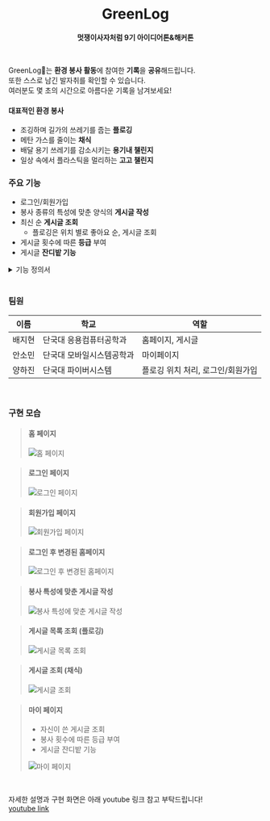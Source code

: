 <div align="center">
	<h1>GreenLog</h1>
	<p>
		<b>멋쟁이사자처럼 9기 아이디어톤&amp;해커톤</b>
	</p>
	<br>
</div>


GreenLog🌿는 **환경 봉사 활동**에 참여한 **기록**을 **공유**해드립니다. <br>
또한 스스로 남긴 발자취를 확인할 수 있습니다. <br>
여러분도 몇 초의 시간으로 아름다운 기록을 남겨보세요!


#### 대표적인 환경 봉사
- 조깅하며 길가의 쓰레기를 줍는 **플로깅**
- 메탄 가스를 줄이는 **채식**
- 배달 용기 쓰레기를 감소시키는 **용기내 챌린지**
- 일상 속에서 플라스틱을 멀리하는 **고고 챌린지**


### 주요 기능
- 로그인/회원가입
- 봉사 종류의 특성에 맞춘 양식의 **게시글 작성**
- 최신 순 **게시글 조회**
  - 플로깅은 위치 별로 좋아요 순, 게시글 조회
- 게시글 횟수에 따른 **등급** 부여
- 게시글 **잔디밭 기능**

 <details markdown="1">
 <summary>기능 정의서</summary>

 ![image](https://user-images.githubusercontent.com/81179951/212462588-7b746224-09a2-459e-adfe-7a401c9e666d.png)

 </details>
<br>

### 팀원
이름|학교|역할
---|---|---|
배지현|단국대 응용컴퓨터공학과|홈페이지, 게시글
안소민|단국대 모바일시스템공학과|마이페이지
양하진|단국대 파이버시스템|플로깅 위치 처리, 로그인/회원가입
<br>

### 구현 모습
> #### 홈 페이지
> ![홈 페이지](https://user-images.githubusercontent.com/81179951/212461165-3f0cd7ff-7740-4c73-8e90-8866510fd09b.png)

> #### 로그인 페이지
> ![로그인 페이지](https://user-images.githubusercontent.com/81179951/212460948-f877a6a9-bc4e-4cec-a143-a821e33cc5ea.png)

> #### 회원가입 페이지
> ![회원가입 페이지](https://user-images.githubusercontent.com/81179951/212460955-6cd72dc6-1013-4691-a49b-cf296ab848df.png)

> #### 로그인 후 변경된 홈페이지
> ![로그인 후 변경된 홈페이지](https://user-images.githubusercontent.com/81179951/212461233-5780c6db-e9fb-4ad1-8b5e-cd06952863c3.png)

> #### 봉사 특성에 맞춘 게시글 작성 
> ![봉사 특성에 맞춘 게시글 작성](https://user-images.githubusercontent.com/81179951/212461017-e9978237-a0dc-4a27-938b-8f62fa9b37f7.png)

> #### 게시글 목록 조회 (플로깅)
> ![게시글 목록 조회](https://user-images.githubusercontent.com/81179951/212461031-0c04c46f-e570-48e8-b59a-88263ec8fb33.png)

> #### 게시글 조회 (채식)
> ![게시글 조회](https://user-images.githubusercontent.com/81179951/212461049-c3627428-2e3d-4b54-b647-af7c26b16096.png)

> #### 마이 페이지
> - 자신이 쓴 게시글 조회
> - 봉사 횟수에 따른 등급 부여
> - 게시글 잔디밭 기능
> 
> ![마이 페이지](https://user-images.githubusercontent.com/81179951/212461063-a20ddf5f-57fe-4b09-a3f8-528b663c72f6.png)

<br> 

자세한 설명과 구현 화면은 아래 youtube 링크 참고 부탁드립니다!<br>
[youtube link](https://www.youtube.com/watch?v=gcejvqn24Go)
